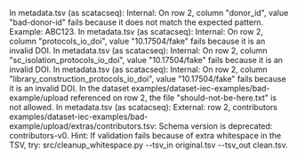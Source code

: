 In metadata.tsv (as scatacseq): Internal: On row 2, column "donor_id", value "bad-donor-id" fails because it does not match the expected pattern. Example: ABC123.
In metadata.tsv (as scatacseq): Internal: On row 2, column "protocols_io_doi", value "10.17504/fake" fails because it is an invalid DOI.
In metadata.tsv (as scatacseq): Internal: On row 2, column "sc_isolation_protocols_io_doi", value "10.17504/fake" fails because it is an invalid DOI.
In metadata.tsv (as scatacseq): Internal: On row 2, column "library_construction_protocols_io_doi", value "10.17504/fake" fails because it is an invalid DOI.
In the dataset examples/dataset-iec-examples/bad-example/upload referenced on row 2, the file "should-not-be-here.txt" is not allowed.
In metadata.tsv (as scatacseq): External: row 2, contributors examples/dataset-iec-examples/bad-example/upload/extras/contributors.tsv: Schema version is deprecated: contributors-v0.
Hint: If validation fails because of extra whitespace in the TSV, try:
src/cleanup_whitespace.py --tsv_in original.tsv --tsv_out clean.tsv.
